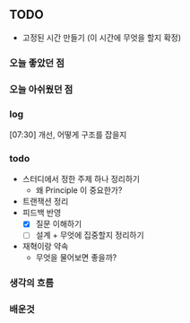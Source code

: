 ## TODO
- 고정된 시간 만들기 (이 시간에 무엇을 할지 확정)


    
### 오늘 좋았던 점


### 오늘 아쉬웠던 점

### log
[07:30] 개선, 어떻게 구조를 잡을지 

### todo 
- 스터디에서 정한 주제 하나 정리하기
    - 왜 Principle 이 중요한가?
- 트랜잭션 정리
- 피드백 반영
    - [x] 질문 이해하기
    - [ ] 설계 + 무엇에 집중할지 정리하기
- 재혁이랑 약속
    - 무엇을 물어보면 좋을까?


### 생각의 흐름




### 배운것
